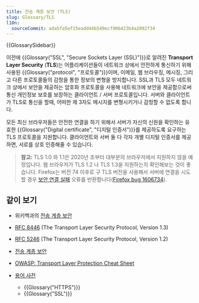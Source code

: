 ```yaml
---
title: 전송 계층 보안 (TLS)
slug: Glossary/TLS
l10n:
  sourceCommit: ada5fa5ef15eadd44b549ecf906423b4a2092f34
---
```


{{GlossarySidebar}}

이전에 {{Glossary("SSL", "Secure Sockets Layer (SSL)")}}로 알려진 **Transport Layer Security** (**TLS**)는 어플리케이션들이 네트워크 상에서 안전하게 통신하기 위해 사용된 {{Glossary("protocol", "프로토콜")}}이며, 이메일, 웹 브라우징, 메시징, 그리고 다른 프로토콜들의 감청을 통한 정보의 변형을 방지합니다. SSL과 TLS 모두 네트워크 상에서 보안을 제공하는 암호화 프로토콜을 사용해 네트워크에 보안을 제공함으로써 통신 개인정보 보호를 보장하는 클라이언트 / 서버 프로토콜입니다. 서버와 클라이언트가 TLS로 통신을 할때, 어떠한 제 3자도 메시지를 변형시키거나 감청할 수 없도록 합니다.

모든 최신 브라우저들은 안전한 연결을 하기 위해서 서버가 자신의 신원을 확인하는 유효한 {{Glossary("Digital certificate", "디지털 인증서")}}를 제공하도록 요구하는 TLS 프로토콜을 지원합니다. 클라이언트와 서버 둘 다 각자 개별 디지털 인증서를 제공하면, 서로를 상호 인증해줄 수 있습니다.

> **참고:** TLS 1.0 와 1.1은 2020년 초부터 대부분의 브라우저에서 지원하지 않을 예정입니다. 웹 브라우저가 TLS 1.2 나 TLS 1.3을 지원하는지 확인해보는 것이 좋습니다. Firefox는 버전 74 이후로 구 TLS 버전을 사용해서 서버에 연결을 시도할 경우 [보안 연결 실패](https://support.mozilla.org/en-US/kb/secure-connection-failed-firefox-did-not-connect) 오류를 반환합니다([Firefox bug 1606734](https://bugzil.la/1606734)).

## 같이 보기

- 위키백과의 [전송 계층 보안](https://en.wikipedia.org/wiki/Transport_Layer_Security)
- [RFC 8446](https://datatracker.ietf.org/doc/html/rfc8446) (The Transport Layer Security Protocol, Version 1.3)
- [RFC 5246](https://datatracker.ietf.org/doc/html/rfc5246) (The Transport Layer Security Protocol, Version 1.2)
- [전송 계층 보안](/ko/docs/Web/Security/Transport_Layer_Security)
- [OWASP: Transport Layer Protection Cheat Sheet](https://cheatsheetseries.owasp.org/cheatsheets/Transport_Layer_Protection_Cheat_Sheet.html)
- [용어 사전](/ko/docs/Glossary)

  - {{Glossary("HTTPS")}}
  - {{Glossary("SSL")}}
